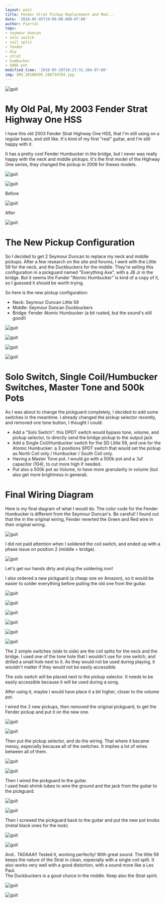 ```yaml
---
layout: post
title: Fender Strat Pickup Replacement and Mod...
date: '2018-05-05T19:00:00.000-07:00'
author: Pierral
tags:
- seymour duncan
- solo switch
- coil split
- fender
- diy
- strat
- humbucker
- 500k pot
modified_time: '2018-05-28T18:23:31.164-07:00'
img: IMG_20180505_180734704.jpg
---
```


![guit](/assets/img/IMG_20180505_180734704.jpg)

# My Old Pal, My 2003 Fender Strat Highway One HSS

I have this old 2003 Fender Strat Highway One HSS, that I'm still using on a regular basis, and still like. It's kind of my first "real" guitar, and I'm still happy with it.

It has a pretty cool Fender Humbucker in the bridge, but I never was really happy with the neck and middle pickups. It's the first model of the Highway One series, they changed the pickup in 2006 for theses models.

![guit](/assets/img/IMG_20180216_101321439.jpg)

![guit](/assets/img/IMG_20180216_101321439.jpg)

Before

![guit](/assets/img/IMG_20180505_183353756.jpg)

After

![guit](/assets/img/IMG_20180505_183353756.jpg)

# The New Pickup Configuration

So I decided to get 2 Seymour Duncan to replace my neck and middle pickups. After a few research on the site and forums, I went with the Little 59 for the neck, and the Duckbuckers for the middle. They're selling this configuration in a pickguard named "Everything Axe", with a JB Jr in the bridge. But it seems the Funder "Atomic Humbucker" is kind of a copy of it, so I guessed it should be worth trying.

So here is the new pickup configuration:
- Neck: Seymour Duncan Little 59
- Middle: Seymour Duncan Duckbuckers
- Bridge: Fender Atomic Humbucker (a bit rusted, but the sound's still good!)

![guit](/assets/img/IMG_20180216_103418756_BURST000_COVER_TOP.jpg)

![guit](/assets/img/IMG_20180501_154253651.jpg)

![guit](/assets/img/IMG_20180501_154253651.jpg)

![guit](/assets/img/IMG_20180216_103418756_BURST000_COVER_TOP.jpg)

# Solo Switch, Single Coil/Humbucker Switches, Master Tone and 500k Pots

As I was about to change the pickguard completely, I decided to add some switches in the meantime. I already changed the pickup selector recently, and removed one tone button, I thought I could:
- Add a "Solo Switch": this DPDT switch would bypass tone, volume, and pickup selector, to directly send the bridge pickup to the output jack
- Add a Single Coil/Humbucker switch for the SD Little 59, and one for the Atomic Humbucker: a 3 positions SPDT switch that would set the pickup as North Coil only / Humbucker / South Coil only.
- Having a Master Tone pot. I would go with a 500k pot and a .1uf capacitor (104), to cut more high if needed.
- Put also a 500k pot as Volume, to have more granularity in volume (but also get more brightness in general).

# Final Wiring Diagram

Here is my final diagram of what I would do.
The color code for the Fender Humbucker is different from the Seymour Duncan's.
Be careful! I found out that the in the original wiring, Fender reverted the Green and Red wire in their original wiring. 

![guit](/assets/img/StratWiringDiagram.png)

I did not paid attention when I soldered the coil switch, and ended up with a phase issue on position 2 (middle + bridge).

![guit](/assets/img/StratWiringDiagram.png)

Let's get our hands dirty and plug the soldering iron!

I also ordered a new pickguard (a cheap one on Amazon), so it would be easier to solder everything before pulling the old one from the guitar.

![guit](/assets/img/IMG_20180505_094153670.jpg)

![guit](/assets/img/IMG_20180505_094153670.jpg)

![guit](/assets/img/IMG_20180505_102955929.jpg)

![guit](/assets/img/IMG_20180505_102955929.jpg)

![guit](/assets/img/IMG_20180505_103002275_BURST000_COVER_TOP.jpg)

![guit](/assets/img/IMG_20180505_103002275_BURST000_COVER_TOP.jpg)

The 2 simple switches (side to side) are the coil splits for the neck and the bridge. 
I used one of the tone hole that I wouldn't use for one switch, and drilled a small hole next to it. 
As they would not be used during playing, it wouldn't matter if they would not be easily accessible.

The solo switch will be placed next to the pickup selector. It needs to be easily accessible because it will be used during a song.

After using it, maybe I would have place it a bit higher, closer to the volume pot.

I wired the 2 new pickups, then removed the original pickguard, to get the Fender pickup and put it on the new one.

![guit](/assets/img/IMG_20180505_112853923.jpg)

![guit](/assets/img/IMG_20180505_112853923.jpg)

Then put the pickup selector, and do the wiring. That where it became messy, especially because all of the switches. 
It implies a lot of wires between all of them.

![guit](/assets/img/IMG_20180505_172140625.jpg)

![guit](/assets/img/IMG_20180505_172140625.jpg)

Then I wired the pickguard to the guitar.<br/>I used heat-shrink tubes to wire the ground and the jack from the guitar to the pickguard.

![guit](/assets/img/IMG_20180505_173754648.jpg)

![guit](/assets/img/IMG_20180505_173754648.jpg)

Then I screwed the pickguard back to the guitar and put the new pot knobs (metal black ones for the look).

![guit](/assets/img/IMG_20180505_180734704.jpg)

![guit](/assets/img/IMG_20180505_180734704.jpg)

And.. TADAAA!! Tested it, working perfectly! With great sound.
The little 59 keeps the nature of the Strat in clean, especially with a single coil split. It also works very well with a good distortion, with a sound more like a Les Paul.<br/>The Duckbuckers is a good choice in the middle. Keep also the Strat spirit.

![guit](/assets/img/IMG_20180505_183353756.jpg)

![guit](/assets/img/IMG_20180505_183353756.jpg)
